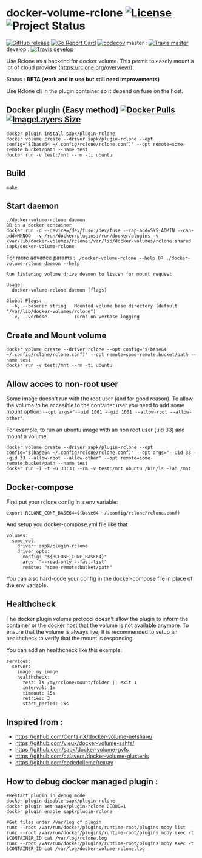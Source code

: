 # docker-volume-rclone [![License](https://img.shields.io/badge/license-MIT-red.svg)](https://github.com/sapk/docker-volume-rclone/blob/master/LICENSE) ![Project Status](http://img.shields.io/badge/status-beta-orange.svg)
[![GitHub release](https://img.shields.io/github/release/sapk/docker-volume-rclone.svg)](https://github.com/sapk/docker-volume-rclone/releases) [![Go Report Card](https://goreportcard.com/badge/github.com/sapk/docker-volume-rclone)](https://goreportcard.com/report/github.com/sapk/docker-volume-rclone)
[![codecov](https://codecov.io/gh/sapk/docker-volume-rclone/branch/master/graph/badge.svg)](https://codecov.io/gh/sapk/docker-volume-rclone)
 master : [![Travis master](https://api.travis-ci.org/sapk/docker-volume-rclone.svg?branch=master)](https://travis-ci.org/sapk/docker-volume-rclone) develop : [![Travis develop](https://api.travis-ci.org/sapk/docker-volume-rclone.svg?branch=develop)](https://travis-ci.org/sapk/docker-volume-rclone)


Use Rclone as a backend for docker volume. This permit to easely mount a lot of cloud provider (https://rclone.org/overview/).

Status : **BETA (work and in use but still need improvements)**

Use Rclone cli in the plugin container so it depend on fuse on the host.

## Docker plugin (Easy method) [![Docker Pulls](https://img.shields.io/docker/pulls/sapk/plugin-rclone.svg)](https://hub.docker.com/r/sapk/plugin-rclone) [![ImageLayers Size](https://img.shields.io/imagelayers/image-size/sapk/plugin-rclone/latest.svg)](https://hub.docker.com/r/sapk/plugin-rclone)
```
docker plugin install sapk/plugin-rclone
docker volume create --driver sapk/plugin-rclone --opt config="$(base64 ~/.config/rclone/rclone.conf)" --opt remote=some-remote:bucket/path --name test
docker run -v test:/mnt --rm -ti ubuntu
```

## Build
```
make
```

## Start daemon
```
./docker-volume-rclone daemon
OR in a docker container
docker run -d --device=/dev/fuse:/dev/fuse --cap-add=SYS_ADMIN --cap-add=MKNOD  -v /run/docker/plugins:/run/docker/plugins -v /var/lib/docker-volumes/rclone:/var/lib/docker-volumes/rclone:shared sapk/docker-volume-rclone
```

For more advance params : ```./docker-volume-rclone --help OR ./docker-volume-rclone daemon --help```
```
Run listening volume drive deamon to listen for mount request

Usage:
  docker-volume-rclone daemon [flags]

Global Flags:
  -b, --basedir string   Mounted volume base directory (default "/var/lib/docker-volumes/rclone")
  -v, --verbose          Turns on verbose logging
```

## Create and Mount volume
```
docker volume create --driver rclone --opt config="$(base64 ~/.config/rclone/rclone.conf)" --opt remote=some-remote:bucket/path --name test
docker run -v test:/mnt --rm -ti ubuntu
```

## Allow acces to non-root user
Some image doesn't run with the root user (and for good reason). To allow the volume to be accesible to the container user you need to add some mount option: `--opt args="--uid 1001 --gid 1001 --allow-root --allow-other"`.

For example, to run an ubuntu image with an non root user (uid 33) and mount a volume: 
```
docker volume create --driver sapk/plugin-rclone --opt config="$(base64 ~/.config/rclone/rclone.conf)" --opt args="--uid 33 --gid 33 --allow-root --allow-other" --opt remote=some-remote:bucket/path --name test
docker run -i -t -u 33:33 --rm -v test:/mnt ubuntu /bin/ls -lah /mnt
```

## Docker-compose
First put your rclone config in a env variable:
```
export RCLONE_CONF_BASE64=$(base64 ~/.config/rclone/rclone.conf)
```
And setup you docker-compose.yml file like that
```
volumes:
  some_vol:
    driver: sapk/plugin-rclone
    driver_opts:
      config: "${RCLONE_CONF_BASE64}"
      args: "--read-only --fast-list"
      remote: "some-remote:bucket/path"
```
You can also hard-code your config in the docker-compose file in place of the env variable.

## Healthcheck
The docker plugin volume protocol doesn't allow the plugin to inform the container or the docker host that the volume is not available anymore.
To ensure that the volume is always live, It is recommended to setup an healthcheck to verify that the mount is responding. 

You can add an healthcheck like this example:
```
services:
  server:
    image: my_image
    healthcheck:
      test: ls /my/rclone/mount/folder || exit 1
      interval: 1m
      timeout: 15s
      retries: 3
      start_period: 15s
```

## Inspired from :
 - https://github.com/ContainX/docker-volume-netshare/
 - https://github.com/vieux/docker-volume-sshfs/
 - https://github.com/sapk/docker-volume-gvfs
 - https://github.com/calavera/docker-volume-glusterfs
 - https://github.com/codedellemc/rexray

## How to debug docker managed plugin :
```
#Restart plugin in debug mode
docker plugin disable sapk/plugin-rclone
docker plugin set sapk/plugin-rclone DEBUG=1
docker plugin enable sapk/plugin-rclone

#Get files under /var/log of plugin
runc --root /var/run/docker/plugins/runtime-root/plugins.moby list
runc --root /var/run/docker/plugins/runtime-root/plugins.moby exec -t $CONTAINER_ID cat /var/log/rclone.log
runc --root /var/run/docker/plugins/runtime-root/plugins.moby exec -t $CONTAINER_ID cat /var/log/docker-volume-rclone.log
```
